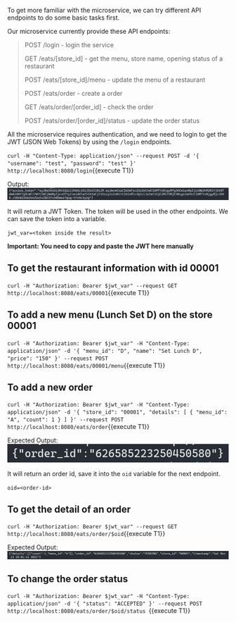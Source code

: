 To get more familiar with the microservice, we can try different API endpoints to do some basic tasks first.

Our microservice currently provide these API endpoints:
> POST /login - login the service 
>
> GET /eats/[store_id] - get the menu, store name, opening status of a restaurant
>
> POST /eats/[store_id]/menu - update the menu of a restaurant
>
> POST /eats/order - create a order
>
> GET /eats/order/[order_id] - check the order
>
> POST /eats/order/[order_id]/status - update the order status

All the microservice requires authentication, and we need to login to get the JWT (JSON Web Tokens) by using the `/login` endpoints.

`curl -H "Content-Type: application/json" --request POST -d '{ "username": "test", "password": "test" }' http://localhost:8080/login`{{execute T1}}

Output:
![api-login](./assets/api-login.png)

It will return a JWT Token. The token will be used in the other endpoints. We can save the token into a variable.

`jwt_var=<token inside the result>`

**Important: You need to copy and paste the JWT here manually**


## To get the restaurant information with id 00001
`curl -H "Authorization: Bearer $jwt_var" --request GET http://localhost:8080/eats/00001`{{execute T1}}


## To add a new menu (Lunch Set D) on the store 00001
`curl -H "Authorization: Bearer $jwt_var" -H "Content-Type: application/json" -d '{
      "menu_id": "D",
      "name": "Set Lunch D",
      "price": "150"
  }' --request POST http://localhost:8080/eats/00001/menu`{{execute T1}}


## To add a new order
`curl -H "Authorization: Bearer $jwt_var" -H "Content-Type: application/json" -d '{
      "store_id": "00001",
      "details": [
          {
              "menu_id": "A",
              "count": 1
          }
      ]
  }' --request POST http://localhost:8080/eats/order`{{execute T1}}

Expected Output:
![api-order](./assets/api-order.png)

It will return an order id, save it into the `oid` variable for the next endpoint.

`oid=<order-id>`

## To get the detail of an order
`curl -H "Authorization: Bearer $jwt_var" --request GET http://localhost:8080/eats/order/$oid`{{execute T1}}

Expected Output:
![api-order-info](./assets/api-order-info.png)

## To change the order status
`curl -H "Authorization: Bearer $jwt_var" -H "Content-Type: application/json" -d '{
    "status": "ACCEPTED"
}' --request POST http://localhost:8080/eats/order/$oid/status
`{{execute T1}}
